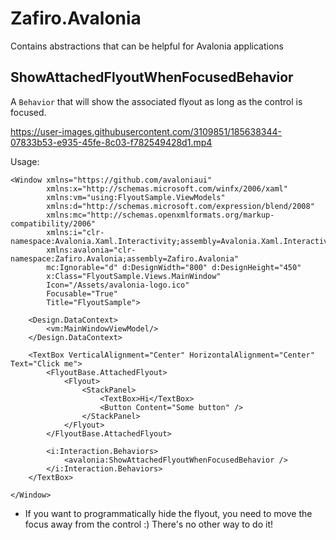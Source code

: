# Zafiro.Avalonia

Contains abstractions that can be helpful for Avalonia applications

## ShowAttachedFlyoutWhenFocusedBehavior

A `Behavior` that will show the associated flyout as long as the control is focused.

https://user-images.githubusercontent.com/3109851/185638344-07833b53-e935-45fe-8c03-f782549428d1.mp4

Usage:

```
<Window xmlns="https://github.com/avaloniaui"
        xmlns:x="http://schemas.microsoft.com/winfx/2006/xaml"
        xmlns:vm="using:FlyoutSample.ViewModels"
        xmlns:d="http://schemas.microsoft.com/expression/blend/2008"
        xmlns:mc="http://schemas.openxmlformats.org/markup-compatibility/2006"
        xmlns:i="clr-namespace:Avalonia.Xaml.Interactivity;assembly=Avalonia.Xaml.Interactivity"
        xmlns:avalonia="clr-namespace:Zafiro.Avalonia;assembly=Zafiro.Avalonia"
        mc:Ignorable="d" d:DesignWidth="800" d:DesignHeight="450"
        x:Class="FlyoutSample.Views.MainWindow"
        Icon="/Assets/avalonia-logo.ico"
        Focusable="True"
        Title="FlyoutSample">

    <Design.DataContext>
        <vm:MainWindowViewModel/>
    </Design.DataContext>

    <TextBox VerticalAlignment="Center" HorizontalAlignment="Center" Text="Click me">
        <FlyoutBase.AttachedFlyout>
            <Flyout>
                <StackPanel>
                    <TextBox>Hi</TextBox>
                    <Button Content="Some button" />
                </StackPanel>
            </Flyout>
        </FlyoutBase.AttachedFlyout>

        <i:Interaction.Behaviors>
            <avalonia:ShowAttachedFlyoutWhenFocusedBehavior />
        </i:Interaction.Behaviors>
    </TextBox>

</Window>
```

* If you want to programmatically hide the flyout, you need to move the focus away from the control :) There's no other way to do it!
